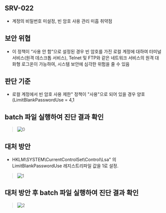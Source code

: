 ## SRV-022
- 계정의 비밀번호 미설정, 빈 암호 사용 관리 미흡 취약점

## 보안 위협
- 이 정책이 “사용 안 함”으로 설정된 경우 빈 암호를 가진 로컬 계정에 대하여 터미널 서비스(원격 데스크톱 서비스), Telnet 및 FTP와 같은 네트워크 서비스의 원격 대화형 로그온이 가능하여, 시스템 보안에 심각한 위험을 줄 수 있음

## 판단 기준
- 로컬 계정에서 빈 암호 사용 제한" 정책이 "사용"으로 되어 있을 경우 양호(LimitBlankPasswordUse = 4,1

## batch 파일 실행하여 진단 결과 확인
> ![0](https://github.com/hanmin0512/batch_SRV-022/assets/37041208/7c3849f6-12b4-44df-93cb-0777806e1184)

## 대처 방안
- HKLM\SYSTEM\CurrentControlSet\Control\Lsa" 의 LimitBlankPasswordUse 레지스트리파일 값을 1로 설정.
> ![1](https://github.com/hanmin0512/batch_SRV-022/assets/37041208/fc6f2742-283e-42a2-8d2d-4872b845bda0)

## 대처 방안 후 batch 파일 실행하여 진단 결과 확인
> ![2](https://github.com/hanmin0512/batch_SRV-022/assets/37041208/ee595fca-4319-400a-a5dc-3b4f6c2b7ab2)


